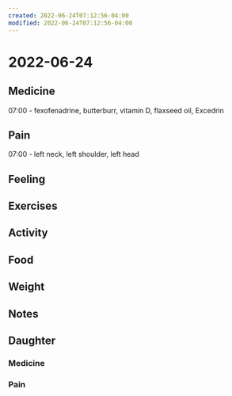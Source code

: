 ```yaml
---
created: 2022-06-24T07:12:56-04:00
modified: 2022-06-24T07:12:56-04:00
---
```


# 2022-06-24

## Medicine

07:00 - fexofenadrine, butterburr, vitamin D, flaxseed oil, Excedrin 

## Pain

07:00 - left neck, left shoulder, left head


## Feeling


## Exercises


## Activity


## Food


## Weight


## Notes


## Daughter

### Medicine


### Pain
